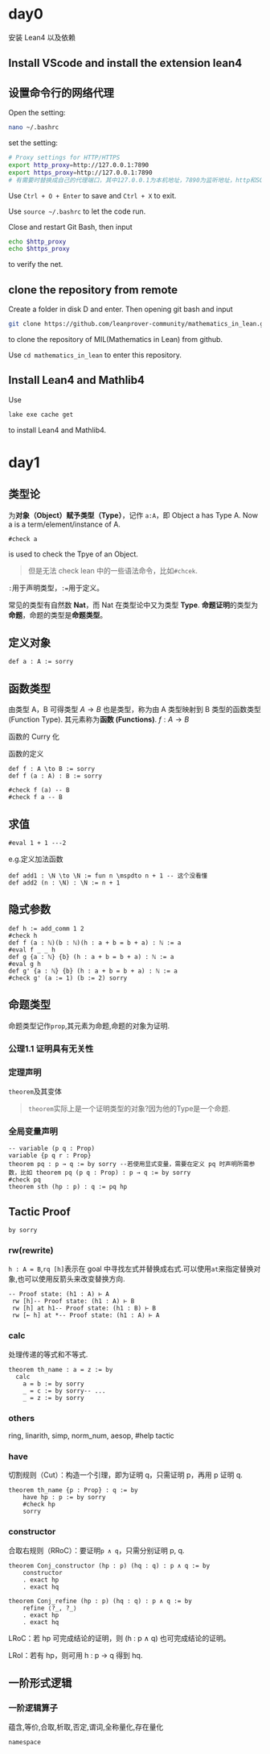 # day0

安装 Lean4 以及依赖

## Install VScode and install the extension lean4

## 设置命令行的网络代理

Open the setting:
```bash
nano ~/.bashrc
```

set the setting:
```bash
# Proxy settings for HTTP/HTTPS
export http_proxy=http://127.0.0.1:7890
export https_proxy=http://127.0.0.1:7890
# 有需要时替换成自己的代理端口，其中127.0.0.1为本机地址，7890为监听地址，http和SOCKS5根据代理服务相关设置确定
```

Use ```Ctrl + O + Enter``` to save and ```Ctrl + X``` to exit.

Use ```source ~/.bashrc``` to let the code run.

Close and restart Git Bash, then input
```bash
echo $http_proxy
echo $https_proxy
```
to verify the net.

## clone the repository from remote

Create a folder in disk D and enter. Then opening git bash and input
```bash
git clone https://github.com/leanprover-community/mathematics_in_lean.git
```
to clone the repository of MIL(Mathematics in Lean) from github.

Use ```cd mathematics_in_lean``` to enter this repository.

## Install Lean4 and Mathlib4

Use
```bash
lake exe cache get
```
to install Lean4 and Mathlib4.

# day1

## 类型论

为**对象（Object）**赋予**类型（Type）**，记作 ```a:A```，即 Object a has Type A. Now a is a term/element/instance of A.

```lean
#check a
```

is used to check the Tpye of an Object.

>但是无法 check lean 中的一些语法命令，比如```#chcek```.

```:```用于声明类型，```:=```用于定义。

常见的类型有自然数 **Nat**，而 Nat 在类型论中又为类型 **Type**. **命题证明**的类型为**命题**，命题的类型是**命题类型**。

## 定义对象

```lean
def a : A := sorry
```
## 函数类型

由类型 A，B 可得类型 $A\to B$ 也是类型，称为由 A 类型映射到 B 类型的函数类型 (Function Type). 其元素称为**函数 (Functions)**. $f: A \to B$

函数的 Curry 化

函数的定义

```lean
def f : A \to B := sorry
def f (a : A) : B := sorry

#check f (a) -- B
#check f a -- B
```
## 求值

```lean
#eval 1 + 1 ---2
```

e.g.定义加法函数
```lean
def add1 : \N \to \N := fun n \mspdto n + 1 -- 这个没看懂
def add2 (n : \N) : \N := n + 1
```

## 隐式参数

```lean
def h := add_comm 1 2
#check h
def f (a : ℕ)(b : ℕ)(h : a + b = b + a) : ℕ := a
#eval f _ _ h
def g {a : ℕ} {b} (h : a + b = b + a) : ℕ := a
#eval g h
def g' {a : ℕ} {b} (h : a + b = b + a) : ℕ := a
#check g' (a := 1) (b := 2) sorry
```

## 命题类型

命题类型记作```prop```,其元素为命题,命题的对象为证明.

### 公理1.1 证明具有无关性

### 定理声明

```theorem```及其变体

>```theorem```实际上是一个证明类型的对象?因为他的Type是一个命题.

### 全局变量声明

```lean
-- variable (p q : Prop)
variable {p q r : Prop}
theorem pq : p → q := by sorry --若使用显式变量，需要在定义 pq 时声明所需参数，比如 theorem pq (p q : Prop) : p → q := by sorry
#check pq
theorem sth (hp : p) : q := pq hp
```

## Tactic Proof
```by sorry```

### rw(rewrite)

```h : A = B```,```rq [h]```表示在 goal 中寻找左式并替换成右式.可以使用```at```来指定替换对象,也可以使用反箭头来改变替换方向.

```lean
-- Proof state: (h1 : A) ⊢ A
 rw [h]-- Proof state: (h1 : A) ⊢ B
 rw [h] at h1-- Proof state: (h1 : B) ⊢ B
 rw [← h] at *-- Proof state: (h1 : A) ⊢ A
```

### calc
处理传递的等式和不等式.
```lean
theorem th_name : a = z := by
  calc
    a = b := by sorry
    _ = c := by sorry-- ...
    _ = z := by sorry
```

### others

ring, linarith, simp, norm_num, aesop, #help tactic

### have

切割规则（Cut）：构造一个引理，即为证明 q，只需证明 p，再用 p 证明 q.

```lean
theorem th_name {p : Prop} : q := by
    have hp : p := by sorry
    #check hp
    sorry
```

### constructor

合取右规则（RRoC）：要证明```p ∧ q```，只需分别证明 p, q.

```lean
theorem Conj_constructor (hp : p) (hq : q) : p ∧ q := by
    constructor
    . exact hp
    . exact hq
```

```lean
theorem Conj_refine (hp : p) (hq : q) : p ∧ q := by
    refine ⟨?_, ?_⟩
    . exact hp
    . exact hq
```

LRoC：若 hp 可完成结论的证明，则 (h : p ∧ q) 也可完成结论的证明。

LRoI：若有 hp，则可用 h : p → q 得到 hq.

## 一阶形式逻辑

### 一阶逻辑算子
蕴含,等价,合取,析取,否定,谓词,全称量化,存在量化

```namespace```

